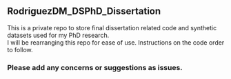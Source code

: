 ## RodriguezDM_DSPhD_Dissertation
This is a private repo to store final dissertation related code and synthetic datasets used for my PhD research.  
I will be rearranging this repo for ease of use. Instructions on the code order to follow.  

### Please add any concerns or suggestions as issues.
